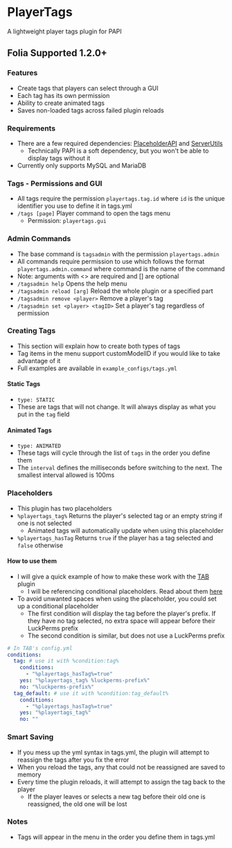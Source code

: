 # PlayerTags
A lightweight player tags plugin for PAPI

## Folia Supported 1.2.0+

### Features
- Create tags that players can select through a GUI
- Each tag has its own permission
- Ability to create animated tags
- Saves non-loaded tags across failed plugin reloads

### Requirements
- There are a few required dependencies: [PlaceholderAPI](https://www.spigotmc.org/resources/placeholderapi.6245/) and [ServerUtils](https://www.spigotmc.org/resources/serverutils.106515/)
  - Technically PAPI is a soft dependency, but you won't be able to display tags without it
- Currently only supports MySQL and MariaDB

### Tags - Permissions and GUI
- All tags require the permission `playertags.tag.id` where `id` is the unique identifier you use to define it in tags.yml
- `/tags [page]` Player command to open the tags menu
  - Permission: `playertags.gui`

### Admin Commands
- The base command is `tagsadmin` with the permission `playertags.admin`
- All commands require permission to use which follows the format `playertags.admin.command` where command is the name of the command
- Note: arguments with <> are required and [] are optional
- `/tagsadmin help` Opens the help menu
- `/tagsadmin reload [arg]` Reload the whole plugin or a specified part
- `/tagsadmin remove <player>` Remove a player's tag
- `/tagsadmin set <player> <tagID>` Set a player's tag regardless of permission

### Creating Tags
- This section will explain how to create both types of tags
- Tag items in the menu support customModelID if you would like to take advantage of it
- Full examples are available in `example_configs/tags.yml`
#### Static Tags
- `type: STATIC`
- These are tags that will not change. It will always display as what you put in the `tag` field

#### Animated Tags
-  `type: ANIMATED`
- These tags will cycle through the list of `tags` in the order you define them
- The `interval` defines the milliseconds before switching to the next. The smallest interval allowed is 100ms

### Placeholders
- This plugin has two placeholders
- `%playertags_tag%` Returns the player's selected tag or an empty string if one is not selected
  - Animated tags will automatically update when using this placeholder
- `%playertags_hasTag` Returns `true` if the player has a tag selected and `false` otherwise
#### How to use them
- I will give a quick example of how to make these work with the [TAB](https://github.com/NEZNAMY/TAB) plugin
  - I will be referencing conditional placeholders. Read about them [here](https://github.com/NEZNAMY/TAB/wiki/Feature-guide:-Conditional-placeholders#usage)
- To avoid unwanted spaces when using the placeholder, you could set up a conditional placeholder
  - The first condition will display the tag before the player's prefix. If they have no tag selected, no extra space will appear before their LuckPerms prefix
  - The second condition is similar, but does not use a LuckPerms prefix
```yaml
# In TAB's config.yml
conditions:
  tag: # use it with %condition:tag%
    conditions:
      - "%playertags_hasTag%=true"
    yes: "%playertags_tag% %luckperms-prefix%"
    no: "%luckperms-prefix%"
  tag_default: # use it with %condition:tag_default%
    conditions:
      - "%playertags_hasTag%=true"
    yes: "%playertags_tag%"
    no: ""
```

### Smart Saving
- If you mess up the yml syntax in tags.yml, the plugin will attempt to reassign the tags after you fix the error
- When you reload the tags, any that could not be reassigned are saved to memory
- Every time the plugin reloads, it will attempt to assign the tag back to the player
  - If the player leaves or selects a new tag before their old one is reassigned, the old one will be lost

### Notes
- Tags will appear in the menu in the order you define them in tags.yml